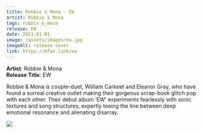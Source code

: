 ```yaml
---
title: Robbie & Mona - EW
artist: Robbie & Mona
tags: robbie_&_mona
release: EW
date: 2021-01-01
image: /assets/images/ew.jpg
imageAlt: release cover
link: https://bfan.link/ew
---
```


**Artist**: Robbie & Mona  
**Release Title**: EW

Robbie & Mona is couple-duet, William Carkeet and Eleanor Gray, who have found a surreal creative outlet making their gorgeous scrap-book glitch pop with each other. Their debut album ‘EW’ experiments fearlessly with sonic textures and song structures, expertly toeing the line between deep emotional resonance and alienating disarray.

![](/assets/images/ew.jpg)
